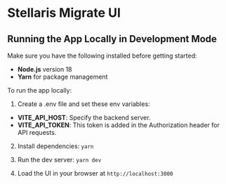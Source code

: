 # Stellaris Migrate UI

## Running the App Locally in Development Mode

Make sure you have the following installed before getting started:

- **Node.js** version 18
- **Yarn** for package management

To run the app locally:

1. Create a .env file and set these env variables:

- **VITE_API_HOST**: Specify the backend server.
- **VITE_API_TOKEN**: This token is added in the Authorization header for API requests.

2. Install dependencies:
   `yarn`

3. Run the dev server:
   `yarn dev`

4. Load the UI in your browser at `http://localhost:3000`
